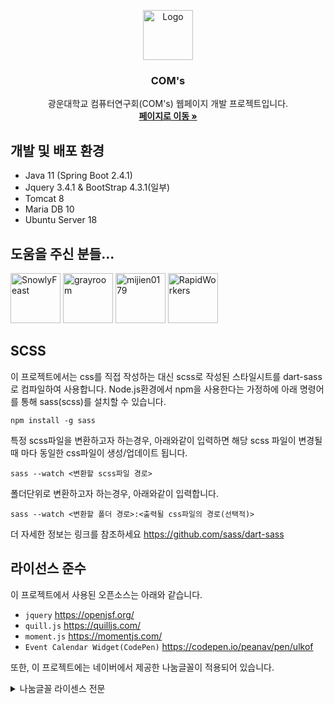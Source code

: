 <p align="center">
  <a href="https://github.com/SnowlyFeast/Coms-Server">
    <img src="src/main/resources/static/css/ico/logo.ico" alt="Logo" width="80" height="80">
  </a>

  <h3 align="center">COM's</h3>

  <p align="center">
    광운대학교 컴퓨터연구회(COM's) 웹페이지 개발 프로젝트입니다.
    <br />
    <a href="https://coms.kw.ac.kr"><strong> 페이지로 이동 »</strong></a>
  </p>
</p>

## 개발 및 배포 환경
* Java 11 (Spring Boot 2.4.1)
* Jquery 3.4.1 & BootStrap 4.3.1(일부)
* Tomcat 8
* Maria DB 10
* Ubuntu Server 18

## 도움을 주신 분들...
<a href="https://github.com/SnowlyFeast"><img src="https://avatars0.githubusercontent.com/u/33473622?s=460&v=4" title="SnowlyFeast" width="80" height="80"></a>
<a href="https://github.com/grayroom"><img src="https://avatars0.githubusercontent.com/u/43588644?s=460&u=fd358afa0e9b262bc52498cb20616081b1ee1a8a&v=4" title="grayroom" width="80" height="80"></a>
<a href="https://github.com/mijien0179"><img src="https://avatars0.githubusercontent.com/u/40613626?s=460&u=35261c790e2a070c1b01ed1020fc4ea906794c73&v=4" title="mijien0179" width="80" height="80"></a>
<a href="https://https://github.com/RapidWorkers"><img src="https://avatars2.githubusercontent.com/u/6492071?s=400&u=d38d43f09a55ecddb7453414707a578f4e755e4c&v=4" title="RapidWorkers" width="80" height="80"></a>

## SCSS
이 프로젝트에서는 css를 직접 작성하는 대신 scss로 작성된 스타일시트를 dart-sass로 컴파일하여 사용합니다. Node.js환경에서 npm을 사용한다는 가정하에 아래 명령어를 통해 sass(scss)를 설치할 수 있습니다.
```
npm install -g sass
```

특정 scss파일을 변환하고자 하는경우, 아래와같이 입력하면 해당 scss 파일이 변경될 때 마다 동일한 css파일이 생성/업데이트 됩니다.
```
sass --watch <변환할 scss파일 경로>
```

폴더단위로 변환하고자 하는경우, 아래와같이 입력합니다.
```
sass --watch <변환할 폴더 경로>:<출력될 css파일의 경로(선택적)>
```

더 자세한 정보는 링크를 참조하세요
https://github.com/sass/dart-sass

## 라이선스 준수
이 프로젝트에서 사용된 오픈소스는 아래와 같습니다.
* `jquery` https://openjsf.org/
* `quill.js` https://quilljs.com/
* `moment.js` https://momentjs.com/
* `Event Calendar Widget(CodePen)` https://codepen.io/peanav/pen/ulkof

또한, 이 프로젝트에는 네이버에서 제공한 나눔글꼴이 적용되어 있습니다.
<details>
<summary>나눔글꼴 라이센스 전문</summary>
Copyright (c) 2010, NAVER Corporation (https://www.navercorp.com/),



with Reserved Font Name Nanum, Naver Nanum, NanumGothic, Naver NanumGothic, NanumMyeongjo, Naver NanumMyeongjo, NanumBrush, Naver NanumBrush, NanumPen, Naver NanumPen, Naver NanumGothicEco, NanumGothicEco, Naver NanumMyeongjoEco, NanumMyeongjoEco, Naver NanumGothicLight, NanumGothicLight, NanumBarunGothic, Naver NanumBarunGothic, NanumSquareRound, NanumBarunPen



This Font Software is licensed under the SIL Open Font License, Version 1.1.
This license is copied below, and is also available with a FAQ at: http://scripts.sil.org/OFL



SIL OPEN FONT LICENSE
Version 1.1 - 26 February 2007 


[DEFINITIONS]
"Font Software" refers to the set of files released by the Copyright Holder(s) under this license and clearly marked as such. This may include source files, build scripts and documentation.  

 

"Reserved Font Name" refers to any names specified as such after the copyright statement(s).  

"Original Version" refers to the collection of Font Software components as distributed by the Copyright Holder(s).  

 

"Modified Version" refers to any derivative made by adding to, deleting, or substituting in part or in whole any of the components of the Original Version, by changing formats or by porting the Font Software to a new environment.‘  

 

"Author" refers to any designer, engineer, programmer, technical writer or other person who contributed to the Font Software.  

[PREAMBLE]
The goals of the Open Font License (OFL) are to stimulate worldwide development of collaborative font projects,

to support the font creation efforts of academic and linguistic communities, and to provide a free and open framework  in which fonts may be shared and improved in partnership with others.

The OFL allows the licensed fonts to be used, studied, modified and redistributed freely as long as they are not sold 

by themselves. The fonts, including any derivative works, can be bundled, embedded, redistributed and/or sold with any software provided that any reserved names are not used by derivative works. 

The fonts and derivatives, however, cannot be released under any other type of license.

The requirement for fonts to remain under this license does not apply to any document created using the fonts or their derivatives.  

[PERMISSION & CONDITIONS]

Permission is hereby granted, free of charge, to any person obtaining a copy of the Font Software, to use, study, copy, merge, embed, modify, redistribute, and sell modified and unmodified copies of the Font Software, subject to the following conditions:  
1) Neither the Font Software nor any of its individual components,in Original or Modified Versions, may be sold by itself.
2) Original or Modified Versions of the Font Software may be bundled, redistributed and/or sold with any software, provided that each copy contains the above copyright notice and this license. These can be included either as stand-alone text files, human-readable headers or in the appropriate machine-readable metadata fields within text or binary files as long as those fields can be easily viewed by the user.  
3) No Modified Version of the Font Software may use the Reserved Font Name(s) unless explicit written permission is granted by the corresponding Copyright Holder. This restriction only applies to the primary font name as presented to the users.  
4) The name(s) of the Copyright Holder(s) or the Author(s) of the Font Software shall not be used to promote, endorse or advertise any Modified Version, except to acknowledge the contribution(s) of the Copyright Holder(s) and the Author(s) or with their explicit written permission.  
5) The Font Software, modified or unmodified, in part or in whole, must be distributed entirely under this license, and must not be distributed any other license. The requirement for fonts to remain under this license does not apply to any document created using the Font Software.

[TERMINATION]

This license becomes null and void if any of the above conditions are not met. 


[DISCLAIMER]

THE FONT SOFTWARE IS PROVIDED "AS IS", WITHOUT WARRANTY OF ANY KIND, EXPRESS OR IMPLIED, INCLUDING BUT NOT LIMITED TO ANY WARRANTIES OF MERCHANTABILITY, FITNESS FOR A PARTICULAR PURPOSE AND NONINFRINGEMENT OF COPYRIGHT, PATENT, TRADEMARK, OR OTHER RIGHT. IN NO EVENT SHALL THE COPYRIGHT HOLDER BE LIABLE FOR ANY CLAIM, DAMAGES OR OTHER LIABILITY, INCLUDING ANY GENERAL, SPECIAL, INDIRECT, INCIDENTAL, OR CONSEQUENTIAL DAMAGES, WHETHER IN AN ACTION OF CONTRACT, TORT OR OTHERWISE, ARISING FROM, OUT OF THE USE OR INABILITY TO USE THE FONT SOFTWARE OR FROM OTHER DEALINGS IN THE FONT SOFTWARE.  
</details>
